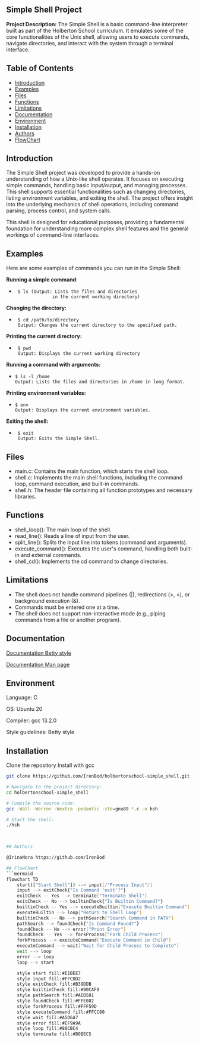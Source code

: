 ## Simple Shell Project

**Project Description:** 
The Simple Shell is a basic command-line interpreter built as part of the Holberton School curriculum. It emulates some of the core functionalities of the Unix shell, allowing users to execute commands, navigate directories, and interact with the system through a terminal interface.

## Table of Contents
- [Introduction](#introduction)
- [Examples](#examples)
- [Files](#files)
- [Functions](#functions)
- [Limitations](#limitations)
- [Documentation](#documentation)
- [Environment](#environment)
- [Installation](#installation)
- [Authors](#authors)
- [FlowChart](#flowchart)

## Introduction
The Simple Shell project was developed to provide a hands-on understanding of how a Unix-like shell operates. It focuses on executing simple commands, handling basic input/output, and managing processes. This shell supports essential functionalities such as changing directories, listing environment variables, and exiting the shell. The project offers insight into the underlying mechanics of shell operations, including command parsing, process control, and system calls.

This shell is designed for educational purposes, providing a fundamental foundation for understanding more complex shell features and the general workings of command-line interfaces.

## Examples

Here are some examples of commands you can run in the Simple Shell:

**Running a simple command**:
*      $ ls (Output: Lists the files and directories
                    in the current working directory)

**Changing the directory:**
*      $ cd /path/to/directory
       Output: Changes the current directory to the specified path.

**Printing the current directory:**
*      $ pwd 
       Output: Displays the current working directory

**Running a command with arguments:**
*     $ ls -l /home
      Output: Lists the files and directories in /home in long format.

**Printing environment variables:**
*     $ env
      Output: Displays the current environment variables.

**Exiting the shell:**
*      $ exit
       Output: Exits the Simple Shell.

## Files

* main.c: Contains the main function, which starts the shell loop.
* shell.c: Implements the main shell functions, including the command loop, command execution, and built-in commands.
* shell.h: The header file containing all function prototypes and necessary libraries.

## Functions
* shell_loop(): The main loop of the shell.
* read_line(): Reads a line of input from the user.
* split_line(): Splits the input line into tokens (command and arguments).
* execute_command(): Executes the user's command, handling both built-in and external commands.
* shell_cd(): Implements the cd command to change directories.

## Limitations
* The shell does not handle command pipelines (|), redirections (>, <), or background execution (&).
* Commands must be entered one at a time.
* The shell does not support non-interactive mode (e.g., piping commands from a file or another program).

## Documentation

[Documentation Betty style ](https://github.com/alx-tools/Betty/wiki)

[Documentation Man page ](https://github.com/IrenBod/holbertonschool-simple_shell/blob/main/man_1_simple_shell)

## Environment
Language: C

OS: Ubuntu 20

Compiler: gcc 13.2.0

Style guidelines: Betty style

## Installation

Clone the repository 
Install with gcc

```bash
git clone https://github.com/IrenBod/holbertonschool-simple_shell.git

# Navigate to the project directory:
cd holbertonschool-simple_shell

# Compile the source code:
gcc -Wall -Werror -Wextra -pedantic -std=gnu89 *.c -o hsh

# Start the shell:
./hsh


    
## Authors

@IrinaMora https://github.com/IrenBod 

## FlowChart
```mermaid
flowchart TD
    start(["Start Shell"]) --> input[/"Process Input"/]
    input --> exitCheck{"Is Command 'exit'?"}
    exitCheck -- Yes --> terminate["Terminate Shell"]
    exitCheck -- No --> builtinCheck{"Is Builtin Command?"}
    builtinCheck -- Yes --> executeBuiltin["Execute Builtin Command"]
    executeBuiltin --> loop["Return to Shell Loop"]
    builtinCheck -- No --> pathSearch["Search Command in PATH"]
    pathSearch --> foundCheck{"Is Command Found?"}
    foundCheck -- No --> error["Print Error"]
    foundCheck -- Yes --> forkProcess["Fork Child Process"]
    forkProcess --> executeCommand["Execute Command in Child"]
    executeCommand --> wait["Wait for Child Process to Complete"]
    wait --> loop
    error --> loop
    loop --> start

    style start fill:#E1BEE7
    style input fill:#FFCDD2
    style exitCheck fill:#B39DDB
    style builtinCheck fill:#90CAF9
    style pathSearch fill:#AED581
    style foundCheck fill:#FFE082
    style forkProcess fill:#FFF59D
    style executeCommand fill:#FFCC80
    style wait fill:#A5D6A7
    style error fill:#EF9A9A
    style loop fill:#80CBC4
    style terminate fill:#B0BEC5
